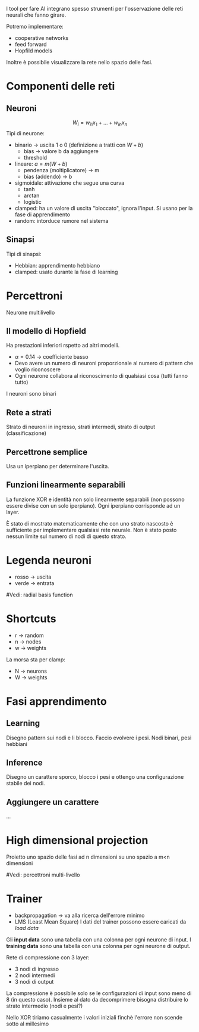 I tool per fare AI integrano spesso strumenti per l'osservazione delle reti neurali che fanno girare.

Potremo implementare:
- cooperative networks
- feed forward
- Hopfild models

Inoltre è possibile visualizzare la rete nello spazio delle fasi.

# Componenti delle reti
## Neuroni
$$W_i = w_{i1}x_1 + \dots + w_{in}x_n$$
Tipi di neurone:
- binario -> uscita 1 o 0 (definizione a tratti con $W + b$)
	- bias -> valore b da aggiungere 
	- threshold
- lineare: $a = m(W + b)$
	- pendenza (moltiplicatore) -> m
	- bias (addendo) -> b
- sigmoidale: attivazione che segue una curva
	- tanh
	- arctan
	- logistic
- clamped: ha un valore di uscita "bloccato", ignora l'input. Si usano per la fase di apprendimento
- random: intorduce rumore nel sistema

## Sinapsi
Tipi di sinapsi:
- Hebbian: apprendimento hebbiano
- clamped: usato durante la fase di learning

# Percettroni
Neurone multilivello

## Il modello di Hopfield
Ha prestazioni inferiori rspetto ad altri modelli.
- $\alpha = 0.14$ -> coefficiente basso
- Devo avere un numero di neuroni proporzionale al numero di pattern che voglio riconoscere
- Ogni neurone collabora al riconoscimento di qualsiasi cosa (tutti fanno tutto)

I neuroni sono binari

## Rete a strati
Strato di neuroni in ingresso, strati intermedi, strato di output (classificazione)

## Percettrone semplice
Usa un iperpiano per determinare l'uscita.

## Funzioni linearmente separabili
La funzione XOR e identità non solo linearmente separabili (non possono essere divise con un solo iperpiano). Ogni iperpiano corrisponde ad un layer.

È stato di mostrato matematicamente che con uno strato nascosto è sufficiente per implementare qualsiasi rete neurale. Non è stato posto nessun limite sul numero di nodi di questo strato.

# Legenda neuroni
- rosso -> uscita
- verde -> entrata

#Vedi: radial basis function

# Shortcuts
- r -> random
- n -> nodes
- w -> weights

La morsa sta per clamp:
- N -> neurons
- W -> weights

# Fasi apprendimento
## Learning
Disegno pattern sui nodi e li blocco. Faccio evolvere i pesi.
Nodi binari, pesi hebbiani

## Inference
Disegno un carattere sporco, blocco i pesi e ottengo una configurazione stabile dei nodi.

## Aggiungere un carattere
...

# High dimensional projection
Proietto uno spazio delle fasi ad n dimensioni su uno spazio a m\<n dimensioni

#Vedi: percettroni multi-livello

# Trainer
- backpropagation -> va alla ricerca dell'errore minimo
- LMS (Least Mean Square)
I dati del trainer possono essere caricati da  _load data_


Gli **input data** sono una tabella con una colonna per ogni neurone di input.
I **training data** sono una tabella con una colonna per ogni neurone di output.

Rete di compressione con 3 layer:
- 3 nodi di ingresso
- 2 nodi intermedi
- 3 nodi di output

La compressione è possibile solo se le configurazioni di input sono meno di 8 (in questo caso). Insieme al dato da decomprimere bisogna distribuire lo strato intermedio (nodi e pesi?)

Nello XOR tiriamo casualmente i valori iniziali finchè l'errore non scende sotto al millesimo